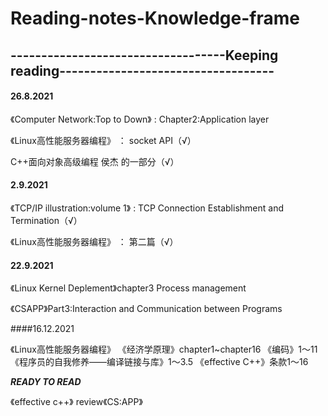 # Reading-notes-Knowledge-frame
## -----------------------------------Keeping reading-----------------------------------

#### 26.8.2021

《Computer Network:Top to Down》 : Chapter2:Application layer

《Linux高性能服务器编程》 ： socket API（√）

  C++面向对象高级编程 侯杰 的一部分（√）

#### 2.9.2021

《TCP/IP illustration:volume 1》 : TCP Connection Establishment and Termination（√）

《Linux高性能服务器编程》 ： 第二篇（√）

#### 22.9.2021

《Linux Kernel Deplement》chapter3 Process management

《CSAPP》Part3:Interaction and Communication between Programs

####16.12.2021

《Linux高性能服务器编程》
《经济学原理》chapter1~chapter16
《编码》1～11
《程序员的自我修养——编译链接与库》1～3.5
《effective C++》条款1～16

_**READY TO READ**_

《effective c++》
review《CS:APP》
